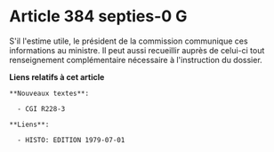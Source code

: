 # Article 384 septies-0 G

S'il l'estime utile, le président de la commission communique ces informations au ministre. Il peut aussi recueillir auprès
de celui-ci tout renseignement complémentaire nécessaire à l'instruction du dossier.

**Liens relatifs à cet article**

	**Nouveaux textes**:

	  - CGI R228-3

	**Liens**:

	  - HISTO: EDITION 1979-07-01
